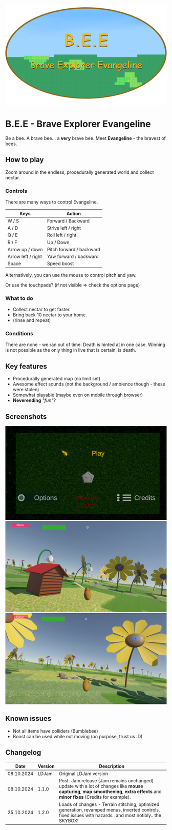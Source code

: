 ![Title](https://github.com/Pentaworks-Group/ldjam56/blob/main/Data/Titel.png?raw=true)

# B.E.E - Brave Explorer Evangeline

Be a bee. A brave bee... a **very** brave bee.
Meet **Evangeline** - the bravest of bees.

## How to play

Zoom around in the endless, procedurally generated world and collect nectar.

### Controls

There are many ways to control Evangeline.

|       Keys         |  Action                       
|----------------|----------
| W / S |  Forward / Backward
| A / D |  Strive left / right
| Q / E |  Roll left / right
| R / F |  Up / Down
| Arrow up / down|  Pitch forward / backward
| Arrow left / right|  Yaw forward / backward
| Space | Speed boost  

Alternatively, you can use the mouse to control pitch and yaw.

Or use the touchpads? (if not visible => check the options page)

### What to do

* Collect nectar to get faster.
* Bring back 10 nectar to your home. 
* (rinse and repeat)

### Conditions
There are none - we ran out of time.
Death is hinted at in one case.
Winning is not possible as the only thing in live that is certain, is death.

## Key features

* Procedurally generated map (no limit set)
* Awesome effect sounds (not the background / ambience though - these were stolen)
* Somewhat playable (maybe even on mobile through browser)
* **Neverending** *"fun"*?

## Screenshots

![Main menu](https://github.com/Pentaworks-Group/ldjam56/blob/main/Data/Screen3.png?raw=true)
![Playing field 1](https://github.com/Pentaworks-Group/ldjam56/blob/main/Data/Screen.png?raw=true)
![Playing field 2](https://github.com/Pentaworks-Group/ldjam56/blob/main/Data/Screen2.png?raw=true)

## Known issues

* Not all items have colliders (Bumblebee)
* Boost can be used while not moving (on purpose, trust us :D)

## Changelog


|     Date   | Version | Description
|------------|---------|------------
| 08.10.2024 | LDJam   | Original LDJam version
| 08.10.2024 | 1.1.0   | Post-Jam release (Jam remains unchanged) update with a lot of changes like **mouse capturing**, **map smoothening**, **extra effects** and **minor fixes** (Credits for example).
| 25.10.2024 | 1.2.0   | Loads of changes - Terrain stitching, optimized generation, revamped menus, inverted controls, fixed issues with hazards.. and most notibly.. the SKYBOX!
